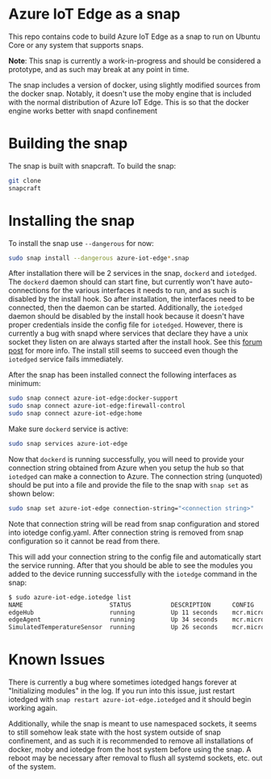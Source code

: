 # Azure IoT Edge as a snap

This repo contains code to build Azure IoT Edge as a snap to run on Ubuntu Core or any system that supports snaps.

**Note**: This snap is currently a work-in-progress and should be considered a prototype, and as such may break at any point in time.

The snap includes a version of docker, using slightly modified sources from the docker snap. Notably, it doesn't use the moby engine that is included with the normal distribution of Azure IoT Edge. This is so that the docker engine works better with snapd confinement

# Building the snap

The snap is built with snapcraft. To build the snap:

```bash
git clone
snapcraft
```

# Installing the snap

To install the snap use `--dangerous` for now:

```bash
sudo snap install --dangerous azure-iot-edge*.snap
```

After installation there will be 2 services in the snap, `dockerd` and `iotedged`. The `dockerd` daemon should can start fine, but currently won't have auto-connections for the various interfaces it needs to run, and as such is disabled by the install hook. So after installation, the interfaces need to be connected, then the daemon can be started. Additionally, the `iotedged` daemon should be disabled by the install hook because it doesn't have proper credentials inside the config file for `iotedged`. However, there is currently a bug with snapd where services that declare they have a unix socket they listen on are always started after the install hook. See this [forum post](https://forum.snapcraft.io/t/how-to-manage-services-with-sockets-timers/7904) for more info. The install still seems to succeed even though the `iotedged` service fails immediately.

After the snap has been installed connect the following interfaces as minimum:

```bash
sudo snap connect azure-iot-edge:docker-support
sudo snap connect azure-iot-edge:firewall-control
sudo snap connect azure-iot-edge:home
```

Make sure `dockerd` service is active:

```bash
sudo snap services azure-iot-edge
```

Now that `dockerd` is running successfully, you will need to provide your connection string obtained from Azure when you setup the hub so that `iotedged` can make a connection to Azure. The connection string (unquoted) should be put into a file and provide the file to the snap with `snap set` as shown below:

```bash
sudo snap set azure-iot-edge connection-string="<connection string>"
```

Note that connection string will be read from snap configuration and stored into iotedge config.yaml. After connection string is removed from snap configuration so it cannot be read from there.

This will add your connection string to the config file and automatically start the service running. After that you should be able to see the modules you added to the device running successfully with the `iotedge` command in the snap:

```bash
$ sudo azure-iot-edge.iotedge list
NAME                        STATUS           DESCRIPTION      CONFIG
edgeHub                     running          Up 11 seconds    mcr.microsoft.com/azureiotedge-hub:1.0
edgeAgent                   running          Up 34 seconds    mcr.microsoft.com/azureiotedge-agent:1.0
SimulatedTemperatureSensor  running          Up 26 seconds    mcr.microsoft.com/azureiotedge-simulated-temperature-sensor:1.0
```

# Known Issues
There is currently a bug where sometimes iotedged hangs forever at "Initializing modules" in the log. If you run into this issue, just restart iotedged with `snap restart azure-iot-edge.iotedged` and it should begin working again.

Additionally, while the snap is meant to use namespaced sockets, it seems to still somehow leak state with the host system outside of snap confinement, and as such it is recommended to remove all installations of docker, moby and iotedge from the host system before using the snap. A reboot may be necessary after removal to flush all systemd sockets, etc. out of the system.
